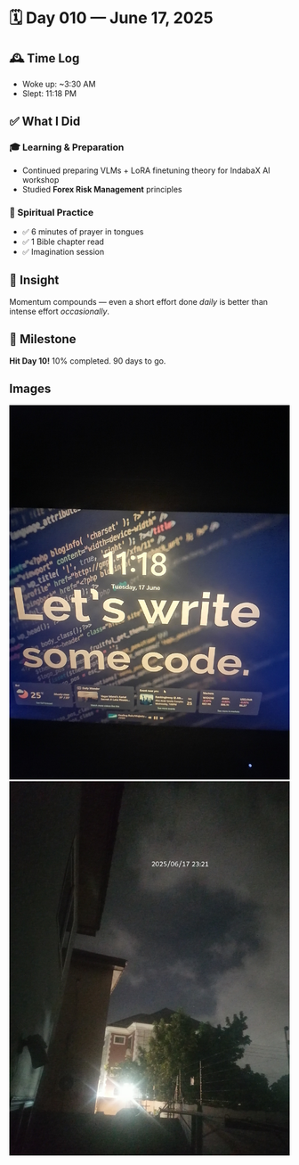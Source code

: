 # 🗓️ Day 010 — June 17, 2025

## 🕰️ Time Log

- Woke up: ~3:30 AM
- Slept: 11:18 PM

## ✅ What I Did

### 🎓 Learning & Preparation

- Continued preparing VLMs + LoRA finetuning theory for IndabaX AI workshop
- Studied **Forex Risk Management** principles

### 🙏 Spiritual Practice

- ✅ 6 minutes of prayer in tongues
- ✅ 1 Bible chapter read
- ✅ Imagination session

## 🧠 Insight

Momentum compounds — even a short effort done _daily_ is better than intense effort _occasionally_.

## 🎉 Milestone

**Hit Day 10!** 10% completed. 90 days to go.

## Images

![](/assets/17_june_evening.jpg)
![](/assets/17_june_evening_h1.jpg)
